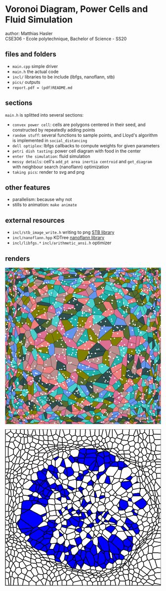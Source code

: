 # Voronoi Diagram, Power Cells and Fluid Simulation

author: Matthias Hasler  
CSE306 - Ecole polytechnique, Bachelor of Science - SS20  

## files and folders
- `main.cpp` simple driver
- `main.h` the actual code
- `incl/` libraries to be include (lbfgs, nanoflann, stb)
- `pics/` outputs
- `report.pdf = (pdf)README.md`


## sections
`main.h` is splitted into several sections:

- `convex power cell`: cells are polygons centered in their seed, and constructed by repeatedly adding points
- `random stuff`: several functions to sample points,
  and Lloyd's algorithm is implemented in `social_distancing`
- `dell optiplex`: lbfgs callbacks to compute weights for given parameters
- `petri dish tasting`: power cell diagram with food in the center
- `enter the simulation`: fluid simulation
- `messy details`: cell's `add_pt area inertia centroid` and `get_diagram` with neighbour search (nanoflann) optimization
- `taking pics`: render to svg and png

## other features
- parallelism: because why not
- stills to animation: `make animate`

## external resources
- `incl/stb_image_write.h` writing to png
[STB library](https://github.com/nothings/stb)
- `incl/nanoflann.hpp` KDTree 
[nanoflann library](https://github.com/jlblancoc/nanoflann)
- `incl/libfgs.*` `incl/arithmetic_ansi.h` optimizer

## renders

![food thing power diagram](pics/petri.svg)

![fluid simulation](pics/anim.gif)

